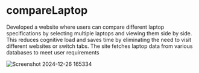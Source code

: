 # compareLaptop
Developed a website where users can compare different laptop specifications by selecting multiple laptops and viewing them side by side. This reduces cognitive load and saves time by eliminating the need to visit different websites or switch tabs. The site fetches laptop data from various databases to meet user requirements

![Screenshot 2024-12-26 165334](https://github.com/user-attachments/assets/73cfa392-a7fc-4531-b203-e82a22358d15)
